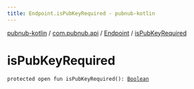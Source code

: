 ```yaml
---
title: Endpoint.isPubKeyRequired - pubnub-kotlin
---
```


[pubnub-kotlin](../../index.html) / [com.pubnub.api](../index.html) / [Endpoint](index.html) / [isPubKeyRequired](./is-pub-key-required.html)

# isPubKeyRequired

`protected open fun isPubKeyRequired(): `[`Boolean`](https://kotlinlang.org/api/latest/jvm/stdlib/kotlin/-boolean/index.html)